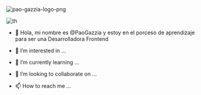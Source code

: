 ![pao-gazzia-logo-png](https://github.com/PaoGazzia/PaoGazzia/assets/140565005/92497c15-5910-4210-928b-f5e69169bd49)


![th](https://github.com/PaoGazzia/PaoGazzia/assets/140565005/bc962e17-0552-4d2d-8d41-f0da0fcd690f)


- 👋 Hola, mi nombre es @PaoGazzia y estoy en el porceso de aprendizaje para ser una Desarrolladora Frontend

  
- 👀 I’m interested in ...
- 🌱 I’m currently learning ...
- 💞️ I’m looking to collaborate on ...
- 📫 How to reach me ...

<!---
PaoGazzia/PaoGazzia is a ✨ special ✨ repository because its `README.md` (this file) appears on your GitHub profile.
You can click the Preview link to take a look at your changes.
--->

